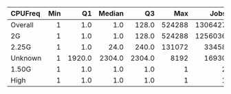 | CPUFreq   |   Min |     Q1 |   Median |     Q3 |    Max |    Jobs |     Nodeh |   PercentUse |   Users |   Projects |
|:----------|------:|-------:|---------:|-------:|-------:|--------:|----------:|-------------:|--------:|-----------:|
| Overall   |     1 |    1.0 |      1.0 |  128.0 | 524288 | 1306427 | 3628968.1 |        100.0 |     798 |        122 |
| 2G        |     1 |    1.0 |      1.0 |  128.0 | 524288 | 1256036 | 2501811.7 |         68.9 |     719 |        113 |
| 2.25G     |     1 |    1.0 |     24.0 |  240.0 | 131072 |   33458 | 1103774.8 |         30.4 |     134 |         36 |
| Unknown   |     1 | 1920.0 |   2304.0 | 2304.0 |   8192 |   16930 |   23381.6 |          0.6 |      17 |         13 |
| 1.50G     |     1 |    1.0 |      1.0 |    1.0 |      1 |       2 |       0.0 |          0.0 |       1 |          1 |
| High      |     1 |    1.0 |      1.0 |    1.0 |      1 |       1 |       0.0 |          0.0 |       1 |          1 |